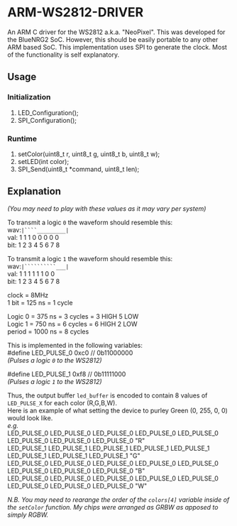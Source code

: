 # ARM-WS2812-DRIVER
An ARM C driver for the WS2812 a.k.a. "NeoPixel". 
This was developed for the BlueNRG2 SoC. However, this should be easily portable to any other ARM based SoC.
This implementation uses SPI to generate the clock. Most of the functionality is self explanatory. 

## Usage

### Initialization
1. LED_Configuration();
2. SPI_Configuration();

### Runtime
1. setColor(uint8_t r, uint8_t g, uint8_t b, uint8_t w);
2. setLED(int color);
3. SPI_Send(uint8_t *command, uint8_t len);

## Explanation
_(You may need to play with these values as it may vary per system)_

To transmit a logic `0` the waveform should resemble this:</br>
wav:`|````_________|`</br>
val: 1 1 1 0 0 0 0 0</br>
bit: 1 2 3 4 5 6 7 8</br>

To transmit a logic `1` the waveform should resemble this:</br>
wav:`|``````````___|`</br>
val: 1 1 1 1 1 1 0 0</br>
bit: 1 2 3 4 5 6 7 8</br>

clock     = 8MHz</br>
1 bit     = 125 ns    = 1     cycle</br>

Logic 0   = 375 ns    = 3     cycles = 3 HIGH 5 LOW</br>
Logic 1   = 750 ns    = 6     cycles = 6 HIGH 2 LOW</br>
period    = 1000 ns   = 8     cycles</br>

This is implemented in the following variables:</br>
#define LED_PULSE_0 0xc0 // 0b11000000</br>
_(Pulses a logic `0` to the WS2812)_</br>

#define LED_PULSE_1 0xf8 // 0b11111000</br>
_(Pulses a logic `1` to the WS2812)_</br>

Thus, the output buffer `led_buffer` is encoded to contain 8 values of `LED_PULSE_X` for each color (R,G,B,W).</br>
Here is an example of what setting the device to purley Green (0, 255, 0, 0) would look like.</br>
_e.g._ </br>
LED_PULSE_0 LED_PULSE_0 LED_PULSE_0 LED_PULSE_0 LED_PULSE_0 LED_PULSE_0 LED_PULSE_0 LED_PULSE_0  "R"</br>
LED_PULSE_1 LED_PULSE_1 LED_PULSE_1 LED_PULSE_1 LED_PULSE_1 LED_PULSE_1 LED_PULSE_1 LED_PULSE_1  "G"</br>
LED_PULSE_0 LED_PULSE_0 LED_PULSE_0 LED_PULSE_0 LED_PULSE_0 LED_PULSE_0 LED_PULSE_0 LED_PULSE_0  "B"</br>
LED_PULSE_0 LED_PULSE_0 LED_PULSE_0 LED_PULSE_0 LED_PULSE_0 LED_PULSE_0 LED_PULSE_0 LED_PULSE_0  "W"</br>


_N.B. You may need to rearange the order of the `colors[4]` variable inside of the `setColor` function.
My chips were arranged as GRBW as apposed to simply RGBW._

